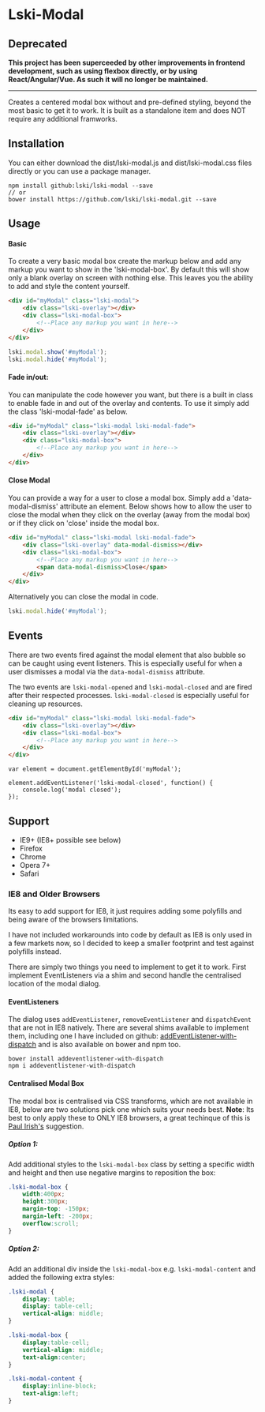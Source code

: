 Lski-Modal
============

## Deprecated

__This project has been superceeded by other improvements in frontend development, such as using flexbox directly, or by using React/Angular/Vue. As such it will no longer be maintained.__

----

Creates a centered modal box without and pre-defined styling, beyond the most basic to get it to work. It is built as a standalone item and does NOT require any additional framworks.

## Installation

You can either download the dist/lski-modal.js and dist/lski-modal.css files directly or you can use a package manager.

```
npm install github:lski/lski-modal --save
// or
bower install https://github.com/lski/lski-modal.git --save
```

## Usage

#### Basic

To create a very basic modal box create the markup below and add any markup you want to show in the 'lski-modal-box'. 
By default this will show only a blank overlay on screen with nothing else. This leaves you the ability to add and style the content yourself.

```html
<div id="myModal" class="lski-modal">
	<div class="lski-overlay"></div>
	<div class="lski-modal-box">
		<!--Place any markup you want in here-->
	</div>
</div>
```

```js
lski.modal.show('#myModal');
lski.modal.hide('#myModal');
```

#### Fade in/out:

You can manipulate the code however you want, but there is a built in class to enable fade in and out of the overlay and contents. 
To use it simply add the class 'lski-modal-fade' as below.

```html
<div id="myModal" class="lski-modal lski-modal-fade">
	<div class="lski-overlay"></div>
	<div class="lski-modal-box">
		<!--Place any markup you want in here-->
	</div>
</div>
```

#### Close Modal

You can provide a way for a user to close a modal box. Simply add a 'data-modal-dismiss' attribute an element. 
Below shows how to allow the user to close the modal when they click on the overlay (away from the modal box) or if they click on 'close' inside the modal box.

```html
<div id="myModal" class="lski-modal lski-modal-fade">
	<div class="lski-overlay" data-modal-dismiss></div>
	<div class="lski-modal-box">
		<!--Place any markup you want in here-->
		<span data-modal-dismiss>Close</span>
	</div>
</div>
```

Alternatively you can close the modal in code.

```js
lski.modal.hide('#myModal');
```

## Events 

There are two events fired against the modal element that also bubble so can be caught using event listeners. This is especially useful for when a user dismisses a modal via the `data-modal-dismiss` attribute.

The two events are `lski-modal-opened` and `lski-modal-closed` and are fired after their respected processes. `lski-modal-closed` is especially useful for cleaning up resources.

```html
<div id="myModal" class="lski-modal lski-modal-fade">
	<div class="lski-overlay"></div>
	<div class="lski-modal-box">
		<!--Place any markup you want in here-->
	</div>
</div>
```

```javscript
var element = document.getElementById('myModal');

element.addEventListener('lski-modal-closed', function() {
	console.log('modal closed');
});
```

## Support

- IE9+ (IE8+ possible see below)
- Firefox
- Chrome
- Opera 7+
- Safari

### IE8 and Older Browsers

Its easy to add support for IE8, it just requires adding some polyfills and being aware of the browsers limitations. 

I have not included workarounds into code by default as IE8 is only used in a few markets now, so I decided to keep a smaller footprint and test against polyfills instead.

There are simply two things you need to implement to get it to work. First implement EventListeners via a shim and second handle the centralised location of the modal dialog.

#### EventListeners

The dialog uses `addEventListener`, `removeEventListener` and `dispatchEvent` that are not in IE8 natively. There are several shims available to implement them, including one I have included on github: [addEventListener-with-dispatch](https://github.com/lski/addeventlistener-with-dispatch) and is also available on bower and npm too.

```
bower install addeventlistener-with-dispatch
npm i addeventlistener-with-dispatch
```

#### Centralised Modal Box

The modal box is centralised via CSS transforms, which are not available in IE8, below are two solutions pick one which suits your needs best. __Note__: Its best to only apply these to ONLY IE8 browsers, a great techinque of this is [Paul Irish's](http://www.paulirish.com/2008/conditional-stylesheets-vs-css-hacks-answer-neither/) suggestion.

##### Option 1:

Add additional styles to the `lski-modal-box` class by setting a specific width and height and then use negative margins to reposition the box:

```css
.lski-modal-box {
	width:400px;
	height:300px;
	margin-top: -150px;
	margin-left: -200px;
	overflow:scroll;
}
```
##### Option 2:

Add an additional div inside the `lski-modal-box` e.g. `lski-modal-content` and added the following extra styles:

```css
.lski-modal {
	display: table;
	display: table-cell;
	vertical-align: middle;
}

.lski-modal-box {
	display:table-cell;
	vertical-align: middle;
	text-align:center;
}

.lski-modal-content {
	display:inline-block;
	text-align:left;
}
```
